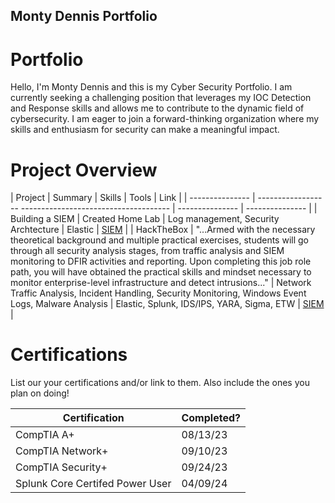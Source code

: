 ## Monty Dennis Portfolio

# Portfolio

Hello, I'm Monty Dennis and this is my Cyber Security Portfolio. I am currently seeking a challenging position that leverages my IOC Detection and Response skills and allows me to contribute to the dynamic field of cybersecurity. I am eager to join a forward-thinking organization where my skills and enthusiasm for security can make a meaningful impact.


# Project Overview 
|     Project     |       Summary     |                 Skills                |     Tools       |      Link       |
| --------------- | ------------------ ------------------------------------- | --------------- | --------------- |
| Building a SIEM | Created Home Lab  | Log management, Security Archtecture  | Elastic |  <a href="[https://google.com]https://github.com/iMentorYT/SIEM/tree/main">SIEM</a>   |
| HackTheBox      |   "...Armed with the necessary theoretical background and multiple practical exercises, students will go through all security analysis stages, from traffic analysis and SIEM monitoring to DFIR activities and reporting. Upon completing this job role path, you will have obtained the practical skills and mindset necessary to monitor enterprise-level infrastructure and detect intrusions..." | Network Traffic Analysis, Incident Handling, Security Monitoring, Windows Event Logs, Malware Analysis | Elastic, Splunk, IDS/IPS, YARA, Sigma, ETW | <a href="[https://google.com]https://github.com/iMentorYT/SIEM/tree/main">SIEM</a> |



# Certifications 
List our your certifications and/or link to them. Also include the ones you plan on doing!

|     Certification               |               Completed?               |
| ------------------------------  | -------------------------------------- | 
| CompTIA A+                      |                08/13/23                | 
| CompTIA Network+                |                09/10/23                |
| CompTIA Security+               |                09/24/23                |
| Splunk Core Certifed Power User |                04/09/24                |

